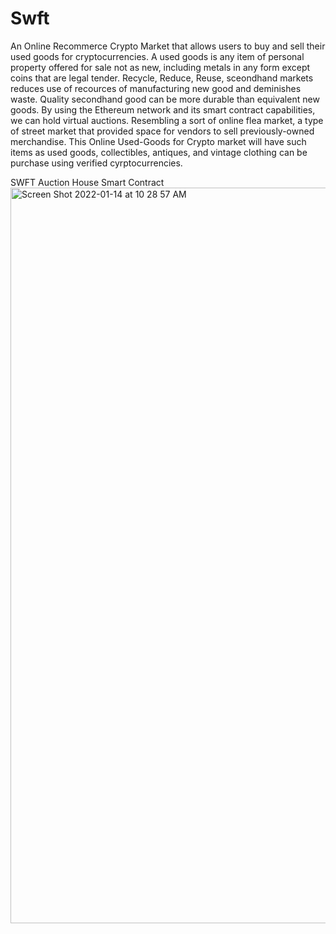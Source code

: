 # Swft
An Online Recommerce Crypto Market that allows users to buy and sell their used goods for cryptocurrencies. 
A used goods is any item of personal property offered for sale not as new, including metals in any form except coins that are legal tender.
Recycle, Reduce, Reuse, sceondhand markets reduces use of recources of manufacturing new good and deminishes waste. Quality secondhand good can be more durable than equivalent new goods.
By using the Ethereum network and its smart contract capabilities, we can hold virtual auctions. Resembling a sort of online flea market, a type of street market that provided space for vendors to sell previously-owned merchandise. 
This Online Used-Goods for Crypto market will have such items as used goods, collectibles, antiques, and vintage clothing can be purchase using verified cyrptocurrencies. 

SWFT Auction House Smart Contract
<img width="1177" alt="Screen Shot 2022-01-14 at 10 28 57 AM" src="https://user-images.githubusercontent.com/87771983/149559023-2d95b27c-6f4e-4b04-86ed-5936917b06b8.png">
